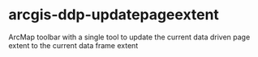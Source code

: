 # arcgis-ddp-updatepageextent
ArcMap toolbar with a single tool to update the current data driven page extent to the current data frame extent
